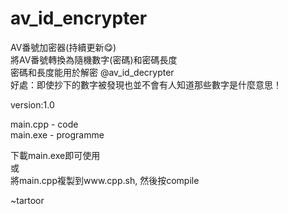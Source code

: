 # av_id_encrypter
AV番號加密器(持續更新😋)<br>
將AV番號轉換為隨機數字(密碼)和密碼長度<br>
密碼和長度能用於解密 @av_id_decrypter <br>
好處：即使抄下的數字被發現也並不會有人知道那些數字是什麼意思！<br>

version:1.0<br>

main.cpp - code<br>
main.exe - programme<br>

下載main.exe即可使用<br>
或<br>
將main.cpp複製到www.cpp.sh, 然後按compile<br>

~tartoor
